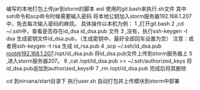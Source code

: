 编写的本地打包上传jar到storm的脚本
wsl
使用的git.bash来执行.sh文件
其中ssh命令和scp命令时候需要输入密码
将本地公钥加入storm服务器192.168.1.207中，免去每次输入密码的麻烦。
具体操作以本机为例：
1 ,打开git.bash
2 ,cd ~/.ssh中，查看是否存在id_dsa id_dsa.pub 文件
3 ,没有，执行ssh-keygen -t dsa  生成密钥文件id_dsa.pub，（生成密钥中，最好全部回车设置为空）
    注意：或者用ssh-keygen -t rsa 生成 id_rsa.pub
4 ,scp ~/.ssh/id_dsa.pub  root@192.168.1.207:/opt/id_dsa.pub  将id_dsa.pub文件上传到storm服务器上
5 ,进入storm服务器207。
6 ,cat /opt/id_dsa.pub >> ~/.ssh/authorized_keys  将id_dsa.pub追加到authorized_keys中
7 ,rm /opt/id_dsa.pub  完成后将其删除

cd 到nirvana/start目录下
执行user.sh 自动打包并上传模块到storm中部署
